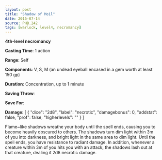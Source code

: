 ```yaml
---
layout: post
title: "Shadow of Moil"
date: 2015-07-14
source: PHB.242
tags: [warlock, level4, necromancy]
---
```


**4th-level necromancy**

**Casting Time**: 1 action

**Range**: Self

**Components**: V, S, M (an undead eyeball encased in a gem worth at least 150 gp)

**Duration**: Concentration, up to 1 minute

**Saving Throw**:

**Save For**:

**Damage**: [ { "dice": "2d8", "label": "necrotic", "damagebonus": 0, "addstat": false, "prof": false, "higherlevels": "" } ]

Flame~like shadows wreathe your body until the spell ends, causing you to become heavily obscured to others. The shadows turn dim light within 3m of you into darkness, and bright light in the same area to dim light. Until the spell ends, you have resistance to radiant damage. In addition, whenever a creature within 3m of you hits you with an attack, the shadows lash out at that creature, dealing it 2d8 necrotic damage.